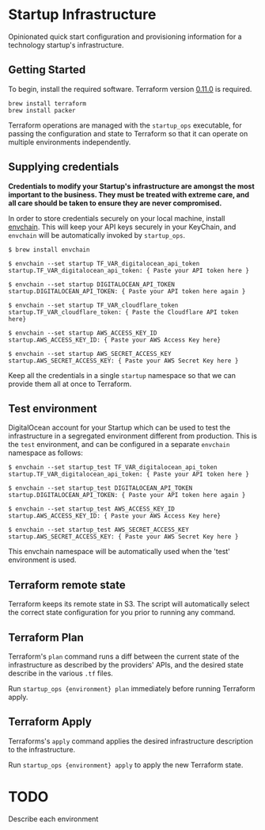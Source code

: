 # Startup Infrastructure
Opinionated quick start configuration and provisioning information for a technology
startup's infrastructure.

## Getting Started
To begin, install the required software. Terraform version
[0.11.0](https://releases.hashicorp.com/terraform/) is
required.

```
brew install terraform
brew install packer
```

Terraform operations are managed with the `startup_ops` executable,
for passing the configuration and state to Terraform so
that it can operate on multiple environments independently.


## Supplying credentials
**Credentials to modify your Startup's infrastructure
are amongst the most important to the business. They must be treated with extreme
care, and all care should be taken to ensure they are never compromised.**

In order to store credentials securely on your local machine, install [envchain](https://github.com/sorah/envchain).
This will keep your API keys securely in your KeyChain, and `envchain` will be
automatically invoked by `startup_ops`.

```
$ brew install envchain

$ envchain --set startup TF_VAR_digitalocean_api_token
startup.TF_VAR_digitalocean_api_token: { Paste your API token here }

$ envchain --set startup DIGITALOCEAN_API_TOKEN
startup.DIGITALOCEAN_API_TOKEN: { Paste your API token here again }

$ envchain --set startup TF_VAR_cloudflare_token
startup.TF_VAR_cloudflare_token: { Paste the Cloudflare API token here}

$ envchain --set startup AWS_ACCESS_KEY_ID
startup.AWS_ACCESS_KEY_ID: { Paste your AWS Access Key here}

$ envchain --set startup AWS_SECRET_ACCESS_KEY
startup.AWS_SECRET_ACCESS_KEY: { Paste your AWS Secret Key here }
```

Keep all the credentials in a single `startup` namespace so that we can
provide them all at once to Terraform.


## Test environment
DigitalOcean account for your Startup which can be used to test the
infrastructure in a segregated environment different from production. This
is the `test` environment, and can be configured in a separate `envchain`
namespace as follows:

```
$ envchain --set startup_test TF_VAR_digitalocean_api_token
startup.TF_VAR_digitalocean_api_token: { Paste your API token here }

$ envchain --set startup_test DIGITALOCEAN_API_TOKEN
startup.DIGITALOCEAN_API_TOKEN: { Paste your API token here again }

$ envchain --set startup_test AWS_ACCESS_KEY_ID
startup.AWS_ACCESS_KEY_ID: { Paste your AWS Access Key here}

$ envchain --set startup_test AWS_SECRET_ACCESS_KEY
startup.AWS_SECRET_ACCESS_KEY: { Paste your AWS Secret Key here }
```

This envchain namespace will be automatically used when the 'test' environment
is used.

## Terraform remote state
Terraform keeps its remote state in S3. The script will automatically select the correct
state configuration for you prior to running any command.

## Terraform Plan
Terraform's `plan` command runs a diff between the current state of the
infrastructure as described by the providers' APIs, and the
desired state describe in the various `.tf` files.

Run `startup_ops {environment} plan` immediately before running Terraform
apply.

## Terraform Apply
Terraforms's `apply` command applies the desired infrastructure description to
the infrastructure.

Run `startup_ops {environment} apply` to apply the new Terraform state.

# TODO
Describe each environment
